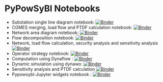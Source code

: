# PyPowSyBl Notebooks

- Substation single line diagram notebook: [![Binder](https://mybinder.org/badge_logo.svg)](https://mybinder.org/v2/gh/powsybl/pypowsybl-notebooks/main?labpath=single_line_diagram.ipynb)
- CGMES merging, load flow and PTDF calculation notebook: [![Binder](https://mybinder.org/badge_logo.svg)](https://mybinder.org/v2/gh/powsybl/pypowsybl-notebooks/main?labpath=cgmes.ipynb)
- Network area diagram notebook: [![Binder](https://mybinder.org/badge_logo.svg)](https://mybinder.org/v2/gh/powsybl/pypowsybl-notebooks/main?labpath=network_area_diagram.ipynb)
- Flow decomposition notebook: [![Binder](https://mybinder.org/badge_logo.svg)](https://mybinder.org/v2/gh/powsybl/pypowsybl-notebooks/main?labpath=flow_decomposition_visualization_demo.ipynb)
- Network, load flow calculation, security analysis and sensitivity analysis [![Binder](https://mybinder.org/badge_logo.svg)](https://mybinder.org/v2/gh/powsybl/pypowsybl-notebooks/main?labpath=pypowsybl_lf_security_sensitivity_analysis.ipynb)
- Operator strategy notebook: [![Binder](https://mybinder.org/badge_logo.svg)](https://mybinder.org/v2/gh/powsybl/pypowsybl-notebooks/main?labpath=operator_strategy.ipynb)
- Computation using Dynaflow : [![Binder](https://mybinder.org/badge_logo.svg)](https://mybinder.org/v2/gh/powsybl/pypowsybl-notebooks/main?labpath=dynaflow/pypowsybl_dynaflow.ipynb)
- Dynamic simulation using dynawo: [![Binder](https://mybinder.org/badge_logo.svg)](https://mybinder.org/v2/gh/powsybl/pypowsybl-notebooks/dynawo_simulation_nordic_case?labpath=dynawo/nordic_case/pypowsybl_dynawo.ipynb)
- Sensitivity analysis and PTDF calculation [![Binder](https://mybinder.org/badge_logo.svg)](https://mybinder.org/v2/gh/powsybl/pypowsybl-notebooks/main?labpath=sensitivity_analysis.ipynb)
- Pypowsybl-Jupyter widgets notebook : [![Binder](https://mybinder.org/badge_logo.svg)](https://mybinder.org/v2/gh/powsybl/pypowsybl-notebooks/main?labpath=pypowsybl_jupyter_widgets_demo.ipynb)

